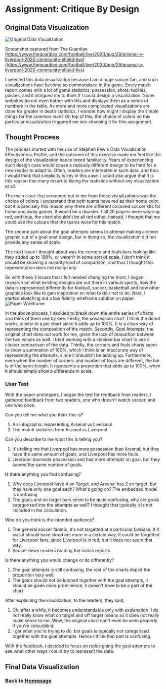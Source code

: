 # Assignment: Critique By Design

## Original Data Visualization
![Original Data Visualization](https://i.imgur.com/6UChlys.png)

Screenshot captured from The Guardian [https://www.theguardian.com/football/live/2020/aug/29/arsenal-v-liverpool-2020-community-shield-live](https://www.theguardian.com/football/live/2020/aug/29/arsenal-v-liverpool-2020-community-shield-live)

I selected this data visualization because I am a huge soccer fan, and such visualizations have become so commonplace in the game. Every match report comes with a lot of game statistics, possession, shots, tackles, passes, and it intrigued me to think if I could design a visualization. Some websites do not even bother with this and displays them as a series of numbers in the table. As more and more complicated visualizations are done for greater in depth statistics, I wonder how might I display the simple things for the common man? On top of this, the choice of colors on this particular visualization triggered me into choosing it for this assignment.

## Thought Process
The process started with the use of Stephen Few's Data Visualization Effectiveness Profile, and the outcome of this exercise made me feel like the design of the visualization has to breed familiarity. Years of experiencing such design cues would cause a radically different design to be hard for a new reader to adapt to. Often, readers are interested in such data, and thus I would think that simplicity is key in this case. I could also argue that it is this reason that many resort to listing the statistics without any visualization at all.

The main issue that screamed out to me from these visualizations was the choice of colors. I understand that both teams have red as their home color, but it is precisely this reason why there are different coloured soccer kits for home and away games. It would be a disaster if all 20 players were wearing red, and thus, the chart shouldn't be all red either. Instead, I thought that we could use the colours that the teams wore for this match.

The second part about the goal attempts seems to attempt making a clever graphic out of a goal post design, but in doing so, the visualization did not provide any sense of scale.

The next issue I thought about was the corners and fouls bars looking like they added up to 100%, or weren't in some sort of scale. I don't think it should be showing a majority kind of comparison, and thus I thought this representation does not really help. 

So with these 3 issues that I felt needed changing the most, I began research on what existing designs are out there in various sports, how the data is represented differently for football, soccer, basketball and how other graphics look like to gain inspiration on what to do / not to do. Next, I started sketching out a low fidelity wireframe solution on paper.
![Paper Wireframe](https://imgur.com/P5Wt3fc.jpg)

In the above process, I decided to break down the entire series of charts and think of them one by one.
Firstly, the possession chart. I think the donut works, similar to a pie chart since it adds up to 100%. It is a clean way of representing the composition of the match.
Secondly, Goal Attempts, the original chart does not work for me, given the lack of proportion between the two values as well. I tried working with a stacked bar chart to see a clearer comparison of the data.
Thirdly, the corners and fouls charts seem to show a summation of 100%, which I think is an inaccurate way of representing the attempts, since it shouldn't be adding up. Furthermore, even when the number of corners and number of fouls are different, the bar is of the same length. It represents a proportion that adds up to 100%, when it should simply show a difference in scale.

### User Test
With the paper prototypes, I began the test for feedback from readers. I gathered feedback from two readers, one who doesn't watch soccer, and one who does.

Can you tell me what you think this is?
1. An infographic representing Arsenal vs Liverpool
2. The match statistics from Arsenal vs Liverpool

Can you describe to me what this is telling you?
1. It's telling me that Liverpool has more possession than Arsenal, but they have the same amount of goals, and Liverpool has more fouls.
2. Liverpool dominate possession and had more attempts on goal, but they scored the same number of goals.

Is there anything you find confusing?
1. Why does Liverpool have 4 on Target, and Arsenal has 2 on target, but they have only one goal each? What's going on? The embedded model is confusing
2. The goals and on target bars seem to be quite confusing, why are goals categorised into the attempts as well? I thought that typically it is not included in the calculation.

Who do you think is the intended audience?
1. The general soccer fanatic, it's not targetted at a particular fanbase, if it was it should have stood out more in a certain way. It could be targetted for Liverpool fans, since Liverpool is in red, but it does not seem that way.
2. Soccer news readers reading the match reports

Is there anything you would change or do differently?
1. The goal attempts is still confusing, the rest of the charts depict the proportion very well.
2. The goals should not be lumped together with the goal attempts, it should be given more prominence, it doesn't have to be a part of the chart

After explaining the visualization, to the readers, they said,

1. Oh, after a while, it becomes understandable only with explanation. I do not really know what on target and off target means so it does not really make sense to me. Wow, the original chart can't even be seen properly if you're colourblind.
2. I get what you're trying to do, but goals is typically not categorised together with the goal attempts. Hence I think that part is confusing.

With the feedback, I decided to focus on redesigning the goal attempts to see what other ways I could try to represent the data.

## Final Data Visualization



### Back to [Homepage](https://jeromelek.github.io/tellingstorieswithdataportfolio/)

